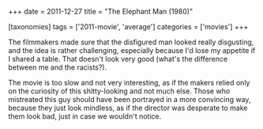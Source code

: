 +++
date = 2011-12-27
title = "The Elephant Man (1980)"

[taxonomies]
tags = ['2011-movie', 'average']
categories = ['movies']
+++

The filmmakers made sure that the disfigured man looked really
disgusting, and the idea is rather challenging, especially because I'd
lose my appetite if I shared a table. That doesn't look very good
(what's the difference between me and the racists?).

The movie is too slow and not very interesting, as if the makers relied
only on the curiosity of this shitty-looking and not much else. Those
who mistreated this guy should have been portrayed in a more convincing
way, because they just look mindless, as if the director was desperate
to make them look bad, just in case we wouldn't notice.
